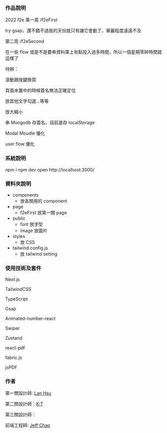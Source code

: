 ### 作品說明

2022 f2e
第一周 /f2eFirst

try gsap，還不錯不過我的天份就只有讓它會動了，華麗程度遠遠不及

第二周 /f2eSecond

在一些 flow 或是不是要串資料庫上有點投入過多時間，所以一個星期零碎時間就這樣了

待辦：

滾動跟按鍵換頁

頁面未置中的時候簽名無法正確定位

放其他文字勾選...等等

放大縮小

串 Mongodb 存簽名，目前是存 localStorage

Modal Moudle 優化

user flow 優化

### 系統說明

npm i
npm dev
open http://localhost:3000/

### 資料夾說明

- components
  - 放各關用的 component
- page
  - f2eFirst 放第一關 page
- public
  - font 放字型
  - image 放圖片
- styles
  - 放 CSS
- tailwind.config.js
  - 放 tailwind setting

### 使用技術及套件

Next.js

TailwindCSS

TypeScript

Gsap

Animated-number-react

Swiper

Zustand

react-pdf

fabric.js

jsPDF

### 作者

第一關設計師: [Lan Hsu](https://www.behance.net/alena0528a)

第二關設計師：[K-T](https://www.behance.net/KT_Designer)

第三關設計師：

前端工程師: [Jeff Chao](https://github.com/oneraner)

